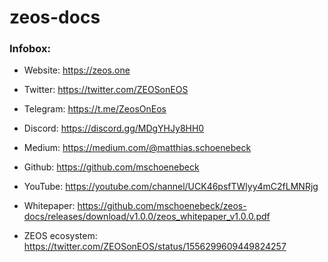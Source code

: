 # zeos-docs

### Infobox:

- Website: https://zeos.one
- Twitter: https://twitter.com/ZEOSonEOS
- Telegram: https://t.me/ZeosOnEos
- Discord: https://discord.gg/MDgYHJy8HH0
- Medium: https://medium.com/@matthias.schoenebeck
- Github: https://github.com/mschoenebeck
- YouTube: https://youtube.com/channel/UCK46psfTWlyy4mC2fLMNRjg

- Whitepaper: https://github.com/mschoenebeck/zeos-docs/releases/download/v1.0.0/zeos_whitepaper_v1.0.0.pdf
- ZEOS ecosystem: https://twitter.com/ZEOSonEOS/status/1556299609449824257
